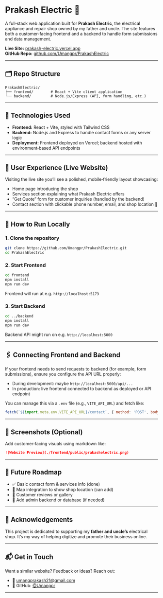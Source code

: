 # Prakash Electric 🔌

A full‑stack web application built for **Prakash Electric**, the electrical appliance and repair shop owned by my father and uncle. The site features both a customer-facing frontend and a backend to handle form submissions and data management.

**Live Site:** [prakash-electric.vercel.app](https://prakash-electric.vercel.app/)  
**GitHub Repo:** [github.com/Umangpr/PrakashElectric](https://github.com/Umangpr/PrakashElectric)

---

## 🗂️ Repo Structure

```
PrakashElectric/
├── frontend/        # React + Vite client application
└── backend/         # Node.js/Express (API, form handling, etc.)
```

---

## 🚀 Technologies Used

- **Frontend:** React + Vite, styled with Tailwind CSS  
- **Backend:** Node.js and Express to handle contact forms or any server logic  
- **Deployment:** Frontend deployed on Vercel; backend hosted with environment‑based API endpoints

---

## 🧭 User Experience (Live Website)

Visiting the live site you’ll see a polished, mobile‑friendly layout showcasing:

- Home page introducing the shop  
- Services section explaining what Prakash Electric offers  
- “Get Quote” form for customer inquiries (handled by the backend)  
- Contact section with clickable phone number, email, and shop location 📍  

---

## 🔧 How to Run Locally

### 1. Clone the repository
```bash
git clone https://github.com/Umangpr/PrakashElectric.git
cd PrakashElectric
```

### 2. Start Frontend
```bash
cd frontend
npm install
npm run dev
```
Frontend will run at e.g. `http://localhost:5173`

### 3. Start Backend
```bash
cd ../backend
npm install
npm run dev
```
Backend API might run on e.g. `http://localhost:5000`

---

## 🖇️ Connecting Frontend and Backend

If your frontend needs to send requests to backend (for example, form submissions), ensure you configure the API URL properly:

- During development: maybe `http://localhost:5000/api/...`
- In production: live frontend connected to backend as deployed or API endpoint

You can manage this via a `.env` file (e.g., `VITE_API_URL`) and fetch like:
```js
fetch(`${import.meta.env.VITE_API_URL}/contact`, { method: 'POST', body: formData })
```

---

## 📸 Screenshots (Optional)

Add customer‑facing visuals using markdown like:
```markdown
![Website Preview](./frontend/public/prakashelectric.png)
```

---

## 🔮 Future Roadmap

- ✅ Basic contact form & services info (done)
- 📍 Map integration to show shop location (can add)
- 💬 Customer reviews or gallery
- 🔐 Add admin backend or database (if needed)

---

## 🙏 Acknowledgements

This project is dedicated to supporting my **father and uncle’s** electrical shop. It’s my way of helping digitize and promote their business online.

---

## 📬 Get in Touch

Want a similar website? Feedback or ideas? Reach out:

- 📧 [umangprakash21@gmail.com](mailto:umangprakash21@gmail.com)  
- 🐙 GitHub: [@Umangpr](https://github.com/Umangpr)

---

